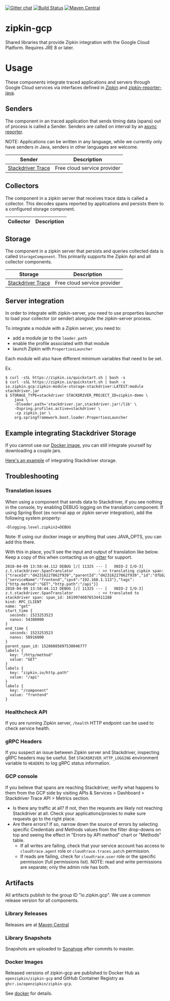 [![Gitter chat](http://img.shields.io/badge/gitter-join%20chat%20%E2%86%92-brightgreen.svg)](https://gitter.im/openzipkin/zipkin)
[![Build Status](https://travis-ci.org/openzipkin/zipkin-gcp.svg?branch=master)](https://travis-ci.org/openzipkin/zipkin-gcp)
[![Maven Central](https://img.shields.io/maven-central/v/io.zipkin.gcp/zipkin-module-storage-stackdriver.svg)](https://search.maven.org/search?q=g:io.zipkin.gcp%20AND%20a:zipkin-module-storage-stackdriver)

# zipkin-gcp
Shared libraries that provide Zipkin integration with the Google Cloud Platform. Requires JRE 8 or later.

# Usage
These components integrate traced applications and servers through Google Cloud services
via interfaces defined in [Zipkin](https://github.com/openzipkin/zipkin)
and [zipkin-reporter-java](https://github.com/openzipkin/zipkin-reporter-java).

## Senders
The component in an traced application that sends timing data (spans)
out of process is called a Sender. Senders are called on interval by an
[async reporter](https://github.com/openzipkin/zipkin-reporter-java#asyncreporter).

NOTE: Applications can be written in any language, while we currently
only have senders in Java, senders in other languages are welcome.

Sender | Description
--- | ---
[Stackdriver Trace](./sender/stackdriver) | Free cloud service provider

## Collectors
The component in a zipkin server that receives trace data is called a
collector. This decodes spans reported by applications and persists them
to a configured storage component.

Collector | Description
--- | ---

## Storage
The component in a zipkin server that persists and queries collected
data is called `StorageComponent`. This primarily supports the Zipkin
Api and all collector components.

Storage | Description
--- | ---
[Stackdriver Trace](./storage/stackdriver) | Free cloud service provider

## Server integration
In order to integrate with zipkin-server, you need to use properties
launcher to load your collector (or sender) alongside the zipkin-server
process.

To integrate a module with a Zipkin server, you need to:
* add a module jar to the `loader.path`
* enable the profile associated with that module
* launch Zipkin with `PropertiesLauncher`

Each module will also have different minimum variables that need to be set.

Ex.
```
$ curl -sSL https://zipkin.io/quickstart.sh | bash -s
$ curl -sSL https://zipkin.io/quickstart.sh | bash -s io.zipkin.gcp:zipkin-module-storage-stackdriver:LATEST:module stackdriver.jar
$ STORAGE_TYPE=stackdriver STACKDRIVER_PROJECT_ID=zipkin-demo \
    java \
    -Dloader.path='stackdriver.jar,stackdriver.jar!/lib' \
    -Dspring.profiles.active=stackdriver \
    -cp zipkin.jar \
    org.springframework.boot.loader.PropertiesLauncher
```

## Example integrating Stackdriver Storage

If you cannot use our [Docker image](./docker/README.md), you can still integrate
yourself by downloading a couple jars.

[Here's an example](autoconfigure/storage-stackdriver#quick-start) of
integrating Stackdriver storage.

## Troubleshooting

### Translation issues

When using a component that sends data to Stackdriver, if you see nothing in the console,
try enabling DEBUG logging on the translation component. If using Spring Boot (ex normal
app or zipkin server integration), add the following system property:

```
-Dlogging.level.zipkin2=DEBUG
```

Note: If using our docker image or anything that uses JAVA_OPTS, you can add this there.

With this in place, you'll see the input and output of translation like below. Keep a copy
of this when contacting us on [gitter](https://gitter.im/openzipkin/zipkin) for support.

```
2018-04-09 13:58:44.112 DEBUG [/] 11325 --- [   XNIO-2 I/O-3] z.t.stackdriver.SpanTranslator           : >> translating zipkin span: {"traceId":"d42316227862f939","parentId":"d42316227862f939","id":"dfbb21f9cf4c52b3","kind":"CLIENT","name":"get","timestamp":1523253523054380,"duration":4536,"localEndpoint":{"serviceName":"frontend","ipv4":"192.168.1.113"},"tags":{"http.method":"GET","http.path":"/api"}}
2018-04-09 13:58:44.113 DEBUG [/] 11325 --- [   XNIO-2 I/O-3] z.t.stackdriver.SpanTranslator           : << translated to stackdriver span: span_id: 16199746076534411288
kind: RPC_CLIENT
name: "get"
start_time {
  seconds: 1523253523
  nanos: 54380000
}
end_time {
  seconds: 1523253523
  nanos: 58916000
}
parent_span_id: 15286085897530046777
labels {
  key: "/http/method"
  value: "GET"
}
labels {
  key: "zipkin.io/http.path"
  value: "/api"
}
labels {
  key: "/component"
  value: "frontend"
}
```

### Healthcheck API

If you are running Zipkin server, `/health` HTTP endpoint can be used to check service health.

### gRPC Headers

If you suspect an issue between Zipkin server and Stackdriver, inspecting gRPC headers may be useful.
Set `STACKDRIVER_HTTP_LOGGING` environment variable to `HEADERS` to log gRPC status information.

### GCP console

If you believe that spans are reaching Stackdriver, verify what happens to them from the GCP side by visiting APIs & Services > Dashboard > Stackdriver Trace API > Metrics section.

* Is there any traffic at all? If not, then the requests are likely not reaching Stackdriver at all. Check your applications/proxies to make sure requests go to the right place.
* Are there errors? If so, narrow down the source of errors by selecting specific Credentials and Methods values from the filter drop-downs on top and seeing the effect in "Errors by API method" chart or "Methods" table.
    * If all writes are failing, check that your service account has access to `cloudtrace.agent` role or `cloudtrace.traces.patch` permission.
    * If reads are failing, check for `cloudtrace.user` role or the specific permission (full permissions list).
NOTE: read and write permissions are separate; only the admin role has both.

## Artifacts
All artifacts publish to the group ID "io.zipkin.gcp". We use a common
release version for all components.

### Library Releases
Releases are at [Maven Central](http://search.maven.org/#search%7Cga%7C1%7Cg%3A%22io.zipkin.gcp%22)

### Library Snapshots
Snapshots are uploaded to [Sonatype](https://oss.sonatype.org/content/repositories/snapshots) after
commits to master.

### Docker Images
Released versions of zipkin-gcp are published to Docker Hub as `openzipkin/zipkin-gcp`
and GitHub Container Registry as `ghcr.io/openzipkin/zipkin-gcp`.

See [docker](./docker) for details.
